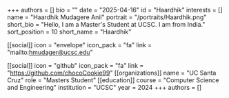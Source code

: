 +++
authors = []
bio = "" 
date = "2025-04-16" 
id = "Haardhik" 
interests = [] 
name = "Haardhik Mudagere Anil" 
portrait = "/portraits/Haardhik.png" 
short_bio = "Hello, I am a Master's Student at UCSC. I am from India." 
sort_position = 10
 short_name = "Haardhik" 

[[social]] 
    icon = "envelope" 
    icon_pack = "fa" 
    link = "mailto:hmudager@ucsc.edu"

[[social]] 
    icon = "github" 
    icon_pack = "fa" 
    link = "https://github.com/chocoCookie99" 
[[organizations]] 
     name = "UC Santa Cruz" 
      role = "Masters Student" 
[[education]] 
    course = "Computer Science and Engineering" 
    institution = "UCSC" 
    year = 2024
+++
authors = []